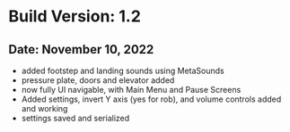 # Build Version: 1.2

## Date: November 10, 2022
- added footstep and landing sounds using MetaSounds
- pressure plate, doors and elevator added
- now fully UI navigable, with Main Menu and Pause Screens
- Added settings, invert Y axis (yes for rob), and volume controls added and working
- settings saved and serialized
